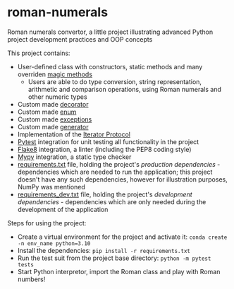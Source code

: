 # roman-numerals
Roman numerals convertor, a little project illustrating advanced Python project development practices and OOP concepts

This project contains:
- User-defined class with constructors, static methods and many overriden [magic methods](https://docs.python.org/3/reference/datamodel.html)
  - Users are able to do type conversion, string representation, arithmetic and comparison operations, using Roman numerals and other numeric types
- Custom made [decorator](https://www.python.org/dev/peps/pep-0318/)
- Custom made [enum](https://docs.python.org/3/library/enum.html)
- Custom made [exceptions](https://docs.python.org/3/tutorial/errors.html)
- Custom made [generator](https://python-reference.readthedocs.io/en/latest/docs/generator/)
- Implementation of the [Iterator Protocol](https://wiki.python.org/moin/Iterator)
- [Pytest](https://docs.pytest.org/en/7.0.x/) integration for unit testing all functionality in the project
- [Flake8](https://flake8.pycqa.org/en/latest/) integration, a linter (including the PEP8 coding style)
- [Mypy](https://flake8.pycqa.org/en/latest/) integration, a static type checker
- [requirements.txt](https://note.nkmk.me/en/python-pip-install-requirements/) file, holding the project's _production dependencies_ - dependencies which are needed to run the application; this project doesn't have any such dependencies, however for illustration purposes, NumPy was mentioned
- [requirements_dev.txt](https://realpython.com/lessons/production-vs-development-dependencies/) file, holding the project's _development dependencies_ - dependencies which are only needed during the development of the application

Steps for using the project:
- Create a virtual environment for the project and activate it: `conda create -n env_name python=3.10`
- Install the dependencies: `pip install -r requirements.txt`
- Run the test suit from the project base directory: `python -m pytest tests`
- Start Python interpretor, import the Roman class and play with Roman numbers!
